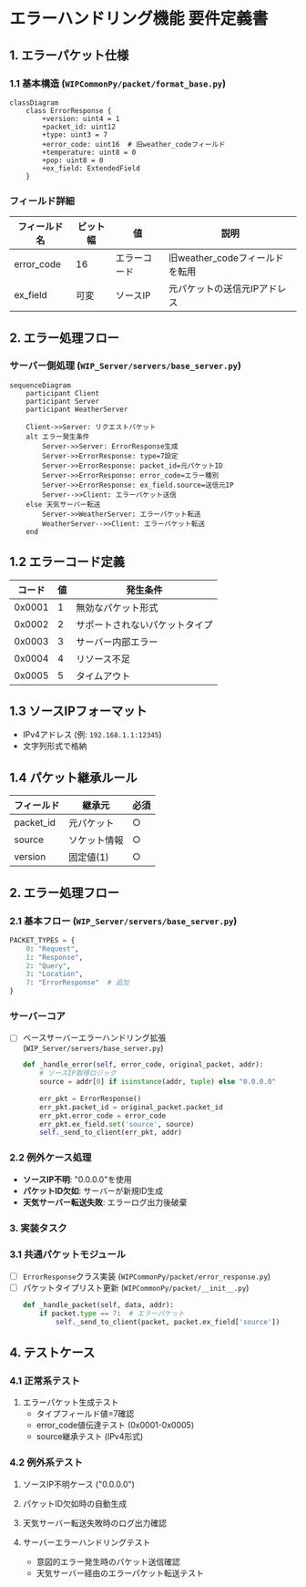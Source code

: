 # エラーハンドリング機能 要件定義書

## 1. エラーパケット仕様
### 1.1 基本構造 (`WIPCommonPy/packet/format_base.py`)
```mermaid
classDiagram
    class ErrorResponse {
        +version: uint4 = 1
        +packet_id: uint12
        +type: uint3 = 7
        +error_code: uint16  # 旧weather_codeフィールド
        +temperature: uint8 = 0
        +pop: uint8 = 0
        +ex_field: ExtendedField
    }
```

### フィールド詳細
| フィールド名   | ビット幅 | 値            | 説明 |
|----------------|----------|---------------|------|
| error_code     | 16       | エラーコード  | 旧weather_codeフィールドを転用 |
| ex_field       | 可変     | ソースIP      | 元パケットの送信元IPアドレス |

## 2. エラー処理フロー
### サーバー側処理 (`WIP_Server/servers/base_server.py`)
```mermaid
sequenceDiagram
    participant Client
    participant Server
    participant WeatherServer

    Client->>Server: リクエストパケット
    alt エラー発生条件
        Server->>Server: ErrorResponse生成
        Server->>ErrorResponse: type=7設定
        Server->>ErrorResponse: packet_id=元パケットID
        Server->>ErrorResponse: error_code=エラー種別
        Server->>ErrorResponse: ex_field.source=送信元IP
        Server-->>Client: エラーパケット送信
    else 天気サーバー転送
        Server->>WeatherServer: エラーパケット転送
        WeatherServer-->>Client: エラーパケット転送
    end
```

## 1.2 エラーコード定義
| コード | 値 | 発生条件 |
|--------|----|----------|
| 0x0001 | 1 | 無効なパケット形式 |
| 0x0002 | 2 | サポートされないパケットタイプ |
| 0x0003 | 3 | サーバー内部エラー |
| 0x0004 | 4 | リソース不足 |
| 0x0005 | 5 | タイムアウト |

## 1.3 ソースIPフォーマット
- IPv4アドレス (例: `192.168.1.1:12345`)
- 文字列形式で格納

## 1.4 パケット継承ルール
| フィールド | 継承元 | 必須 |
|------------|--------|------|
| packet_id | 元パケット | ○ |
| source | ソケット情報 | ○ |
| version | 固定値(1) | ○ |

## 2. エラー処理フロー
### 2.1 基本フロー (`WIP_Server/servers/base_server.py`)
  ```python
  PACKET_TYPES = {
      0: "Request",
      1: "Response",
      2: "Query",
      3: "Location",
      7: "ErrorResponse"  # 追加
  }
  ```

### サーバーコア
- [ ] ベースサーバーエラーハンドリング拡張 (`WIP_Server/servers/base_server.py`)
  ```python
  def _handle_error(self, error_code, original_packet, addr):
      # ソースIP取得ロジック
      source = addr[0] if isinstance(addr, tuple) else "0.0.0.0"
      
      err_pkt = ErrorResponse()
      err_pkt.packet_id = original_packet.packet_id
      err_pkt.error_code = error_code
      err_pkt.ex_field.set('source', source)
      self._send_to_client(err_pkt, addr)
  ```
  
### 2.2 例外ケース処理
- **ソースIP不明**: "0.0.0.0"を使用
- **パケットID欠如**: サーバーが新規ID生成
- **天気サーバー転送失敗**: エラーログ出力後破棄

### 3. 実装タスク
### 3.1 共通パケットモジュール
- [ ] `ErrorResponse`クラス実装 (`WIPCommonPy/packet/error_response.py`)
- [ ] パケットタイプリスト更新 (`WIPCommonPy/packet/__init__.py`)
  ```python
  def _handle_packet(self, data, addr):
      if packet.type == 7:  # エラーパケット
          self._send_to_client(packet, packet.ex_field['source'])
  ```

## 4. テストケース
### 4.1 正常系テスト
1. エラーパケット生成テスト
   - タイプフィールド値=7確認
   - error_code値伝達テスト (0x0001-0x0005)
   - source継承テスト (IPv4形式)

### 4.2 例外系テスト
1. ソースIP不明ケース ("0.0.0.0")
2. パケットID欠如時の自動生成
3. 天気サーバー転送失敗時のログ出力確認

2. サーバーエラーハンドリングテスト
   - 意図的エラー発生時のパケット送信確認
   - 天気サーバー経由のエラーパケット転送テスト